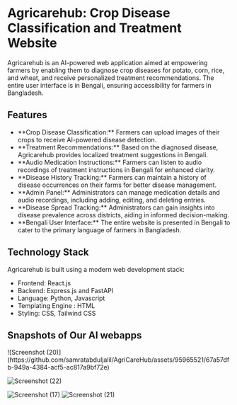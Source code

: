 
  <h1>Agricarehub: Crop Disease Classification and Treatment Website</h1>

  <p>Agricarehub is an AI-powered web application aimed at empowering farmers by enabling them to diagnose crop diseases for potato, corn, rice, and wheat, and receive personalized treatment recommendations. The entire user interface is in Bengali, ensuring accessibility for farmers in Bangladesh.</p>

  <h2>Features</h2>

  <ul>
    <li>**Crop Disease Classification:** Farmers can upload images of their crops to receive AI-powered disease detection.</li>
    <li>**Treatment Recommendations:** Based on the diagnosed disease, Agricarehub provides localized treatment suggestions in Bengali.</li>
    <li>**Audio Medication Instructions:** Farmers can listen to audio recordings of treatment instructions in Bengali for enhanced clarity.</li>
    <li>**Disease History Tracking:** Farmers can maintain a history of disease occurrences on their farms for better disease management.</li>
    <li>**Admin Panel:** Administrators can manage medication details and audio recordings, including adding, editing, and deleting entries.</li>
    <li>**Disease Spread Tracking:** Administrators can gain insights into disease prevalence across districts, aiding in informed decision-making.</li>
    <li>**Bengali User Interface:** The entire website is presented in Bengali to cater to the primary language of farmers in Bangladesh.</li>
  </ul>

  <h2>Technology Stack</h2>

  <p>Agricarehub is built using a modern web development stack:</p>

  <ul>
    <li>Frontend: React.js</li>
    <li>Backend: Express.js and FastAPI</li>
    <li>Language: Python, Javascript </li>
    <li>Templating Engine : HTML</li>
    <li>Styling: CSS, Tailwind CSS</li>
  </ul>


  <h2>Snapshots of Our AI webapps</h2>
![Screenshot (20)](https://github.com/samratabduljalil/AgriCareHub/assets/95965521/67a57dfb-949a-4384-acf5-ac817a9bf72e)

![Screenshot (22)](https://github.com/samratabduljalil/AgriCareHub/assets/95965521/9e362370-a476-404d-bb01-6d8355d34201)

![Screenshot (17)](https://github.com/samratabduljalil/AgriCareHub/assets/95965521/228abcf7-2921-48c9-84a7-cf8a81439d40)
![Screenshot (21)](https://github.com/samratabduljalil/AgriCareHub/assets/95965521/d9509c8e-3d2e-4e56-8cb1-3460fb8c6f39)
